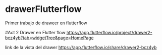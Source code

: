 # drawerFlutterflow
Primer trabajo de draweer en flutterflow

#Act 2 Drawer en Flutter flow
https://app.flutterflow.io/project/drawer2-bcz4yb?tab=widgetTree&page=HomePage

link de la vista del drawer
https://app.flutterflow.io/share/drawer2-bcz4yb
